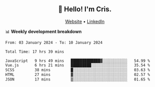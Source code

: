 
<h2 align="center">👋 Hello! I'm Cris.</h2>
<p align="center">
  <a href="https://www.criscunas.dev">Website</a> •
  <a href="https://www.linkedin.com/in/cristophercunas/">LinkedIn</a> 
</p>


📊 **Weekly development breakdown**
<!--START_SECTION:waka-->

```txt
From: 03 January 2024 - To: 10 January 2024

Total Time: 17 hrs 39 mins

JavaScript   9 hrs 49 mins   █████████████▓░░░░░░░░░░░   54.99 %
Vue.js       6 hrs 21 mins   █████████░░░░░░░░░░░░░░░░   35.54 %
SCSS         38 mins         █░░░░░░░░░░░░░░░░░░░░░░░░   03.63 %
HTML         27 mins         ▓░░░░░░░░░░░░░░░░░░░░░░░░   02.57 %
JSON         17 mins         ▒░░░░░░░░░░░░░░░░░░░░░░░░   01.65 %
```

<!--END_SECTION:waka-->
